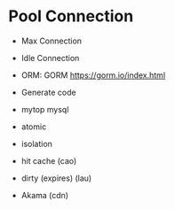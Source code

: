 # Pool Connection
- Max Connection
- Idle Connection

- ORM: GORM https://gorm.io/index.html
- Generate code


- mytop mysql
- atomic
- isolation


- hit cache (cao)
- dirty (expires) (lau)
- Akama (cdn)